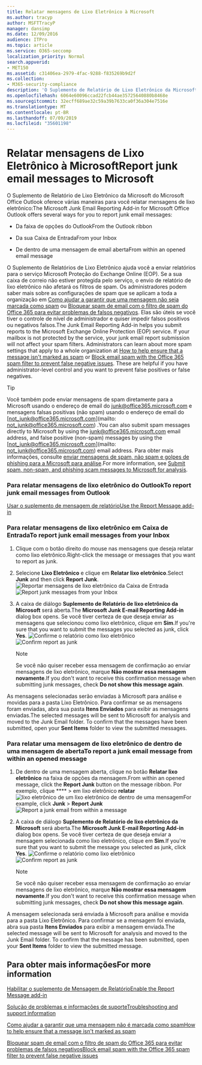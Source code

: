 ```yaml
---
title: Relatar mensagens de Lixo Eletrônico à Microsoft
ms.author: tracyp
author: MSFTTracyP
manager: dansimp
ms.date: 12/09/2016
audience: ITPro
ms.topic: article
ms.service: O365-seccomp
localization_priority: Normal
search.appverid:
- MET150
ms.assetid: c31406ea-2979-4fac-9288-f835269b9d2f
ms.collection:
- M365-security-compliance
description: 'O Suplemento de Relatório de Lixo Eletrônico da Microsoft do Microsoft Office Outlook oferece várias maneiras para você relatar mensagens de lixo eletrônico:'
ms.openlocfilehash: 6064e60096ccad22fcb44ae35725640880b8468e
ms.sourcegitcommit: 32ecff689ae32c59a39b7633ca0f36a304e7516e
ms.translationtype: MT
ms.contentlocale: pt-BR
ms.lasthandoff: 07/09/2019
ms.locfileid: "35601198"
---
```

# <a name="report-junk-email-messages-to-microsoft"></a><span data-ttu-id="801af-103">Relatar mensagens de Lixo Eletrônico à Microsoft</span><span class="sxs-lookup"><span data-stu-id="801af-103">Report junk email messages to Microsoft</span></span>

<span data-ttu-id="801af-104">O Suplemento de Relatório de Lixo Eletrônico da Microsoft do Microsoft Office Outlook oferece várias maneiras para você relatar mensagens de lixo eletrônico:</span><span class="sxs-lookup"><span data-stu-id="801af-104">The Microsoft Junk Email Reporting Add-in for Microsoft Office Outlook offers several ways for you to report junk email messages:</span></span>
  
- <span data-ttu-id="801af-105">Da faixa de opções do Outlook</span><span class="sxs-lookup"><span data-stu-id="801af-105">From the Outlook ribbon</span></span>
    
- <span data-ttu-id="801af-106">Da sua Caixa de Entrada</span><span class="sxs-lookup"><span data-stu-id="801af-106">From your Inbox</span></span>
    
- <span data-ttu-id="801af-107">De dentro de uma mensagem de email aberta</span><span class="sxs-lookup"><span data-stu-id="801af-107">From within an opened email message</span></span>
    
<span data-ttu-id="801af-p101">O Suplemento de Relatórios de Lixo Eletrônico ajuda você a enviar relatórios para o serviço Microsoft Proteção do Exchange Online (EOP). Se a sua caixa de correio não estiver protegida pelo serviço, o envio de relatório de lixo eletrônico não afetará os filtros de spam. Os administradores podem saber mais sobre as configurações de spam que se aplicam a toda a organização em [Como ajudar a garantir que uma mensagem não seja marcada como spam](https://go.microsoft.com/fwlink/p/?LinkId=534224) ou [Bloquear spam de email com o filtro de spam do Office 365 para evitar problemas de falsos negativos](https://go.microsoft.com/fwlink/p/?LinkId=534225). Elas são úteis se você tiver o controle de nível de administrador e quiser impedir falsos positivos ou negativos falsos.</span><span class="sxs-lookup"><span data-stu-id="801af-p101">The Junk Email Reporting Add-in helps you submit reports to the Microsoft Exchange Online Protection (EOP) service. If your mailbox is not protected by the service, your junk email report submission will not affect your spam filters. Administrators can learn about more spam settings that apply to a whole organization at [How to help ensure that a message isn't marked as spam](https://go.microsoft.com/fwlink/p/?LinkId=534224) or [Block email spam with the Office 365 spam filter to prevent false negative issues](https://go.microsoft.com/fwlink/p/?LinkId=534225). These are helpful if you have administrator-level control and you want to prevent false positives or false negatives.</span></span>
  
> [!TIP]
> <span data-ttu-id="801af-112">Você também pode enviar mensagens de spam diretamente para a Microsoft usando o endereço de email do [junk@office365.microsoft.com](mailto:junk@office365.microsoft.com) e mensagens falsas positivas (não spam) usando o endereço de email do [not_junk@office365.microsoft.com](mailto: not_junk@office365.microsoft.com) .</span><span class="sxs-lookup"><span data-stu-id="801af-112">You can also submit spam messages directly to Microsoft by using the [junk@office365.microsoft.com](mailto:junk@office365.microsoft.com) email address, and false positive (non-spam) messages by using the [not_junk@office365.microsoft.com](mailto: not_junk@office365.microsoft.com) email address.</span></span> <span data-ttu-id="801af-113">Para obter mais informações, consulte [enviar mensagens de spam, não spam e golpes de phishing para a Microsoft para análise](submit-spam-non-spam-and-phishing-scam-messages-to-microsoft-for-analysis.md).</span><span class="sxs-lookup"><span data-stu-id="801af-113">For more information, see [Submit spam, non-spam, and phishing scam messages to Microsoft for analysis](submit-spam-non-spam-and-phishing-scam-messages-to-microsoft-for-analysis.md).</span></span> 
  
### <a name="to-report-junk-email-messages-from-outlook"></a><span data-ttu-id="801af-114">Para relatar mensagens de lixo eletrônico do Outlook</span><span class="sxs-lookup"><span data-stu-id="801af-114">To report junk email messages from Outlook</span></span>

[<span data-ttu-id="801af-115">Usar o suplemento de mensagem de relatório</span><span class="sxs-lookup"><span data-stu-id="801af-115">Use the Report Message add-in</span></span>](https://support.office.com/article/b5caa9f1-cdf3-4443-af8c-ff724ea719d2) 
  
### <a name="to-report-junk-email-messages-from-your-inbox"></a><span data-ttu-id="801af-116">Para relatar mensagens de lixo eletrônico em Caixa de Entrada</span><span class="sxs-lookup"><span data-stu-id="801af-116">To report junk email messages from your Inbox</span></span>

1. <span data-ttu-id="801af-117">Clique com o botão direito do mouse nas mensagens que deseja relatar como lixo eletrônico.</span><span class="sxs-lookup"><span data-stu-id="801af-117">Right-click the message or messages that you want to report as junk.</span></span>
    
2. <span data-ttu-id="801af-118">Selecione **Lixo Eletrônico** e clique em **Relatar lixo eletrônico**.</span><span class="sxs-lookup"><span data-stu-id="801af-118">Select **Junk** and then click **Report Junk**.</span></span>
    <span data-ttu-id="801af-119">![Reportar mensagens de lixo eletrônico da Caixa de Entrada](media/EOP-Outlook-Junk-Reporting-Tool-3.jpg)</span><span class="sxs-lookup"><span data-stu-id="801af-119">![Report junk messages from your Inbox](media/EOP-Outlook-Junk-Reporting-Tool-3.jpg)</span></span>
  
3. <span data-ttu-id="801af-120">A caixa de diálogo **Suplemento de Relatório de lixo eletrônico da Microsoft** será aberta.</span><span class="sxs-lookup"><span data-stu-id="801af-120">The **Microsoft Junk E-mail Reporting Add-in** dialog box opens.</span></span> <span data-ttu-id="801af-121">Se você tiver certeza de que deseja enviar as mensagens que selecionou como lixo eletrônico, clique em **Sim**.</span><span class="sxs-lookup"><span data-stu-id="801af-121">If you're sure that you want to submit the messages you selected as junk, click **Yes**.</span></span>
    <span data-ttu-id="801af-122">![Confirme o relatório como lixo eletrônico](media/EOP-Outlook-Junk-Reporting-Tool-2.jpg)</span><span class="sxs-lookup"><span data-stu-id="801af-122">![Confirm report as junk](media/EOP-Outlook-Junk-Reporting-Tool-2.jpg)</span></span>
  
    > [!NOTE]
    > <span data-ttu-id="801af-123">Se você não quiser receber essa mensagem de confirmação ao enviar mensagens de lixo eletrônico, marque **Não mostrar essa mensagem novamente**.</span><span class="sxs-lookup"><span data-stu-id="801af-123">If you don't want to receive this confirmation message when submitting junk messages, check **Do not show this message again**.</span></span> 
  
<span data-ttu-id="801af-p105">As mensagens selecionadas serão enviadas à Microsoft para análise e movidas para a pasta Lixo Eletrônico. Para confirmar se as mensagens foram enviadas, abra sua pasta **Itens Enviados** para exibir as mensagens enviadas.</span><span class="sxs-lookup"><span data-stu-id="801af-p105">The selected messages will be sent to Microsoft for analysis and moved to the Junk Email folder. To confirm that the messages have been submitted, open your **Sent Items** folder to view the submitted messages.</span></span> 
  
### <a name="to-report-a-junk-email-message-from-within-an-opened-message"></a><span data-ttu-id="801af-126">Para relatar uma mensagem de lixo eletrônico de dentro de uma mensagem de aberta</span><span class="sxs-lookup"><span data-stu-id="801af-126">To report a junk email message from within an opened message</span></span>

1. <span data-ttu-id="801af-127">De dentro de uma mensagem aberta, clique no botão **Relatar lixo eletrônico** na faixa de opções da mensagem.</span><span class="sxs-lookup"><span data-stu-id="801af-127">From within an opened message, click the **Report Junk** button on the message ribbon.</span></span> <span data-ttu-id="801af-128">Por exemplo, clique \*\*\*\* \> em lixo eletrônico **relatar** ![lixo eletrônico de um lixo eletrônico de dentro de uma mensagem](media/EOP-Outlook-Junk-Reporting-Tool-4.jpg)</span><span class="sxs-lookup"><span data-stu-id="801af-128">For example, click **Junk** \> **Report Junk** ![Report a junk email from within a message](media/EOP-Outlook-Junk-Reporting-Tool-4.jpg)</span></span>
  
2. <span data-ttu-id="801af-129">A caixa de diálogo **Suplemento de Relatório de lixo eletrônico da Microsoft** será aberta.</span><span class="sxs-lookup"><span data-stu-id="801af-129">The **Microsoft Junk E-mail Reporting Add-in** dialog box opens.</span></span> <span data-ttu-id="801af-130">Se você tiver certeza de que deseja enviar a mensagem selecionada como lixo eletrônico, clique em **Sim**.</span><span class="sxs-lookup"><span data-stu-id="801af-130">If you're sure that you want to submit the message you selected as junk, click **Yes**.</span></span>
    <span data-ttu-id="801af-131">![Confirme o relatório como lixo eletrônico](media/EOP-Outlook-Junk-Reporting-Tool-2.jpg)</span><span class="sxs-lookup"><span data-stu-id="801af-131">![Confirm report as junk](media/EOP-Outlook-Junk-Reporting-Tool-2.jpg)</span></span>
  
    > [!NOTE]
    > <span data-ttu-id="801af-132">Se você não quiser receber essa mensagem de confirmação ao enviar mensagens de lixo eletrônico, marque **Não mostrar essa mensagem novamente**.</span><span class="sxs-lookup"><span data-stu-id="801af-132">If you don't want to receive this confirmation message when submitting junk messages, check **Do not show this message again**.</span></span> 
  
<span data-ttu-id="801af-p108">A mensagem selecionada será enviada à Microsoft para análise e movida para a pasta Lixo Eletrônico. Para confirmar se a mensagem foi enviada, abra sua pasta **Itens Enviados** para exibir a mensagem enviada.</span><span class="sxs-lookup"><span data-stu-id="801af-p108">The selected message will be sent to Microsoft for analysis and moved to the Junk Email folder. To confirm that the message has been submitted, open your **Sent Items** folder to view the submitted message.</span></span> 
  
## <a name="for-more-information"></a><span data-ttu-id="801af-135">Para obter mais informações</span><span class="sxs-lookup"><span data-stu-id="801af-135">For more information</span></span>

[<span data-ttu-id="801af-136">Habilitar o suplemento de Mensagem de Relatório</span><span class="sxs-lookup"><span data-stu-id="801af-136">Enable the Report Message add-in</span></span>](https://support.office.com/article/4250c4bc-6102-420b-9e0a-a95064837676)
  
[<span data-ttu-id="801af-137">Solução de problemas e informações de suporte</span><span class="sxs-lookup"><span data-stu-id="801af-137">Troubleshooting and support information</span></span>](troubleshooting-and-support-information.md)
  
[<span data-ttu-id="801af-138">Como ajudar a garantir que uma mensagem não é marcada como spam</span><span class="sxs-lookup"><span data-stu-id="801af-138">How to help ensure that a message isn't marked as spam</span></span>](https://go.microsoft.com/fwlink/p/?LinkId=534224)
  
[<span data-ttu-id="801af-139">Bloquear spam de email com o filtro de spam do Office 365 para evitar problemas de falsos negativos</span><span class="sxs-lookup"><span data-stu-id="801af-139">Block email spam with the Office 365 spam filter to prevent false negative issues</span></span>](https://go.microsoft.com/fwlink/p/?LinkId=534225)
  


